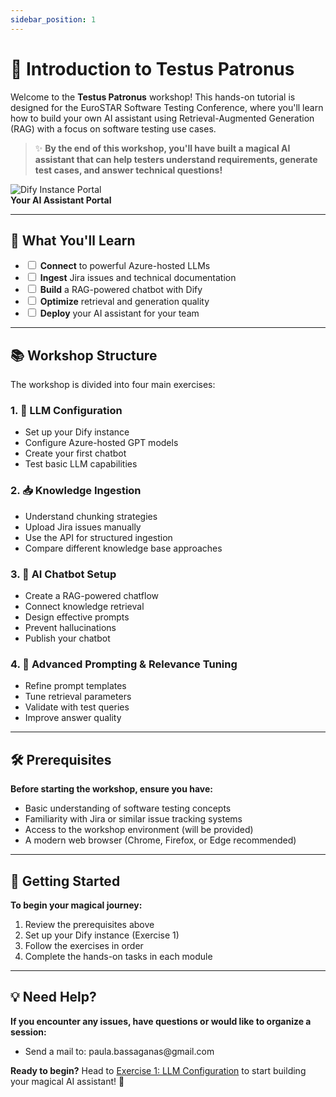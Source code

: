 ```yaml
---
sidebar_position: 1
---
```


# 🧙 Introduction to Testus Patronus

<div style={{ display: 'grid', gridTemplateColumns: '2fr 1fr', gap: '2em', alignItems: 'center', marginBottom: '2em' }}>
  <div>
    Welcome to the <b>Testus Patronus</b> workshop! This hands-on tutorial is designed for the EuroSTAR Software Testing Conference, where you'll learn how to build your own AI assistant using Retrieval-Augmented Generation (RAG) with a focus on software testing use cases.
    <blockquote style={{ marginTop: '1em', background: '#f3f0ff', borderLeft: '4px solid #7c3aed', padding: '0.7em 1em', borderRadius: '6px' }}>
      ✨ <b>By the end of this workshop, you'll have built a magical AI assistant that can help testers understand requirements, generate test cases, and answer technical questions!</b>
    </blockquote>
  </div>
  <div style={{ textAlign: 'center' }}>
    <img src={require('../static/img/ex1/dify-instance-credentials.png').default} alt="Dify Instance Portal" style={{ maxWidth: '100%', borderRadius: '8px', boxShadow: '0 2px 8px #ddd' }} />
    <div style={{ fontSize: '0.95em', color: '#444', marginTop: '0.5em' }}>
      <b>Your AI Assistant Portal</b>
    </div>
  </div>
</div>

---

## 🎯 What You'll Learn

<div style={{ background: '#f3f0ff', border: '2px solid #7c3aed', borderRadius: '8px', padding: '1em 1.5em', marginBottom: '2em' }}>
  <ul style={{ listStyle: 'none', padding: 0, margin: 0 }}>
    <li><label><input type="checkbox" /> <b>Connect</b> to powerful Azure-hosted LLMs</label></li>
    <li><label><input type="checkbox" /> <b>Ingest</b> Jira issues and technical documentation</label></li>
    <li><label><input type="checkbox" /> <b>Build</b> a RAG-powered chatbot with Dify</label></li>
    <li><label><input type="checkbox" /> <b>Optimize</b> retrieval and generation quality</label></li>
    <li><label><input type="checkbox" /> <b>Deploy</b> your AI assistant for your team</label></li>
  </ul>
</div>

---

## 📚 Workshop Structure

The workshop is divided into four main exercises:

### 1. 🧙 LLM Configuration
- Set up your Dify instance
- Configure Azure-hosted GPT models
- Create your first chatbot
- Test basic LLM capabilities

### 2. 📥 Knowledge Ingestion
- Understand chunking strategies
- Upload Jira issues manually
- Use the API for structured ingestion
- Compare different knowledge base approaches

### 3. 🤖 AI Chatbot Setup
- Create a RAG-powered chatflow
- Connect knowledge retrieval
- Design effective prompts
- Prevent hallucinations
- Publish your chatbot

### 4. 🎯 Advanced Prompting & Relevance Tuning
- Refine prompt templates
- Tune retrieval parameters
- Validate with test queries
- Improve answer quality

---

## 🛠️ Prerequisites

<div style={{ background: '#fffbe8', border: '2px solid #facc15', borderRadius: '8px', padding: '1em 1.5em', marginBottom: '2em' }}>
  <b>Before starting the workshop, ensure you have:</b>
  <ul>
    <li>Basic understanding of software testing concepts</li>
    <li>Familiarity with Jira or similar issue tracking systems</li>
    <li>Access to the workshop environment (will be provided)</li>
    <li>A modern web browser (Chrome, Firefox, or Edge recommended)</li>
  </ul>
</div>

---

## 🚀 Getting Started

<div style={{ background: '#ecfdf5', border: '2px solid #22c55e', borderRadius: '8px', padding: '1em 1.5em', marginBottom: '2em' }}>
  <b>To begin your magical journey:</b>
  <ol>
    <li>Review the prerequisites above</li>
    <li>Set up your Dify instance (Exercise 1)</li>
    <li>Follow the exercises in order</li>
    <li>Complete the hands-on tasks in each module</li>
  </ol>
</div>

---

## 💡 Need Help?

<div style={{ background: '#e0f2fe', border: '2px solid #38bdf8', borderRadius: '8px', padding: '1em 1.5em', marginBottom: '2em' }}>
  <b>If you encounter any issues, have questions or would like to organize a session:</b>
  <ul>
    <li>Send a mail to: paula.bassaganas@gmail.com</li>
  </ul>
</div>

<div style={{ background: '#f3f0ff', border: '2px solid #7c3aed', borderRadius: '8px', padding: '1em 1.5em', marginBottom: '2em' }}>
  <b>Ready to begin?</b> Head to <a href="./exercise-1-llm-configuration">Exercise 1: LLM Configuration</a> to start building your magical AI assistant! 🧙
</div>

